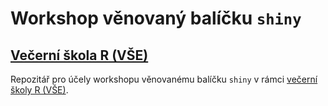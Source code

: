 # Workshop věnovaný balíčku `shiny`

## [Večerní škola R (VŠE)](https://fis.vse.cz/kurzy-pro-verejnost/vecerni-skola-r/)

Repozitář pro účely workshopu věnovanému balíčku `shiny` v rámci [večerní školy R (VŠE)](https://fis.vse.cz/kurzy-pro-verejnost/vecerni-skola-r/).
